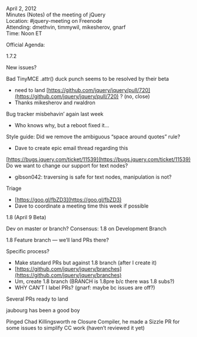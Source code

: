 April 2, 2012  
 Minutes (Notes) of the meeting of jQuery  
 Location: \#jquery-meeting on Freenode  
 Attending: dmethvin, timmywil, mikesherov, gnarf  
 Time: Noon ET

Official Agenda:  

1.7.2

New issues?

Bad TinyMCE .attr() duck punch seems to be resolved by their beta

-   need to land
    [https://github.com/jquery/jquery/pull/720](https://github.com/jquery/jquery/pull/720)
    ? (no, close)
-   Thanks mikesherov and rwaldron

Bug tracker misbehavin’ again last week

-   Who knows why, but a reboot fixed it…

Style guide: Did we remove the ambiguous “space around quotes” rule?

-   Dave to create epic email thread regarding this

[https://bugs.jquery.com/ticket/11539](https://bugs.jquery.com/ticket/11539)
Do we want to change our support for text nodes?

-   gibson042: traversing is safe for text nodes, manipulation is not?

Triage

-   [https://goo.gl/fbZD3](https://goo.gl/fbZD3)
-   Dave to coordinate a meeting time this week if possible

1.8 (April 9 Beta)

Dev on master or branch? Consensus: 1.8 on Development Branch

1.8 Feature branch — we’ll land PRs there?

Specific process?

-   Make standard PRs but against 1.8 branch (after I create it)
-   [https://github.com/jquery/jquery/branches](https://github.com/jquery/jquery/branches)
-   Um, create 1.8 branch (BRANCH is 1.8pre b/c there was 1.8 subs?)
-   WHY CAN’T I label PRs? (gnarf: maybe bc issues are off?)

Several PRs ready to land

jaubourg has been a good boy

Pinged Chad Killingsworth re Closure Compiler, he made a Sizzle PR for
some issues to simplify CC work (haven’t reviewed it yet)
